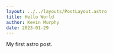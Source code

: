 ```yaml
---
layout: ../../layouts/PostLayout.astro
title: Hello World
author: Kevin Murphy
date: 2023-01-29
---
```


My first astro post.